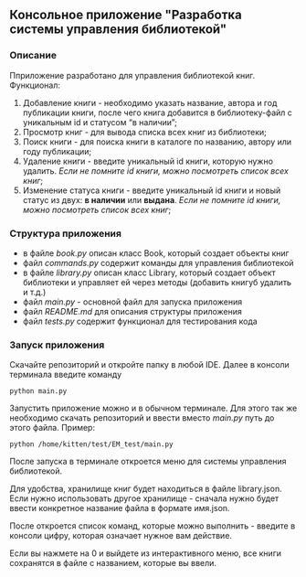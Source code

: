 ## Консольное приложение "Разработка системы управления библиотекой"


### Описание

Пприложение разработано для управления библиотекой книг. Функционал:
1. Добавление книги - необходимо указать название, автора и год публикации книги, после чего книга добавится в библиотеку-файл с уникальным id и статусом “в наличии”;
2. Просмотр книг - для вывода списка всех книг из библиотеки;
3. Поиск книги - для поиска книги в каталоге по названию, автору или году публикации; 
4. Удаление книги - введите уникальный id книги, которую нужно удалить. *Если не помните id книги, можно посмотреть список всех книг*;
5. Изменение статуса книги - введите уникальный id книги и новый статус из двух: **в наличии** или **выдана**. *Если не помните id книги, можно посмотреть список всех книг*;


### Структура приложения

- в файле *book.py* описан класс Book, который создает объекты книг
- файл *commands.py* содержит команды для управления библиотекой
- в файле *library.py* описан класс Library, который создает объект библиотеки и управляет ей через методы (добавить книгуб удалить и т.д.)
- файл *main.py* - основной файл для запуска приложения
- файл *README.md* для описания структуры приложения
- файл *tests.py* содержит функционал для тестирования кода


### Запуск приложения

Скачайте репозиторий и откройте папку в любой IDE. Далее в консоли терминала введите команду
    
    python main.py 

Запустить приложение можно и в обычном терминале. Для этого так же необходимо скачать репозиторий и ввести вместо *main.py* путь до этого файла. Пример:

    python /home/kitten/test/EM_test/main.py

После запуска в терминале откроется меню для системы управления библиотекой.

Для удобства, хранилище книг будет находиться в файле library.json.
Если нужно использовать другое хранилище - сначала нужно будет ввести конкретное название файла в формате имя.json.

После откроется список команд, которые можно выполнить - введите в консоли цифру, которая означает нужное вам действие.

Если вы нажмете на 0 и выйдете из интерактивного меню, все книги сохранятся в файле с названием, которые вы ввели.